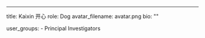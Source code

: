 ---
title: Kaixin 开心
role: Dog
avatar_filename: avatar.png
bio: ""

user_groups:
          - Principal Investigators